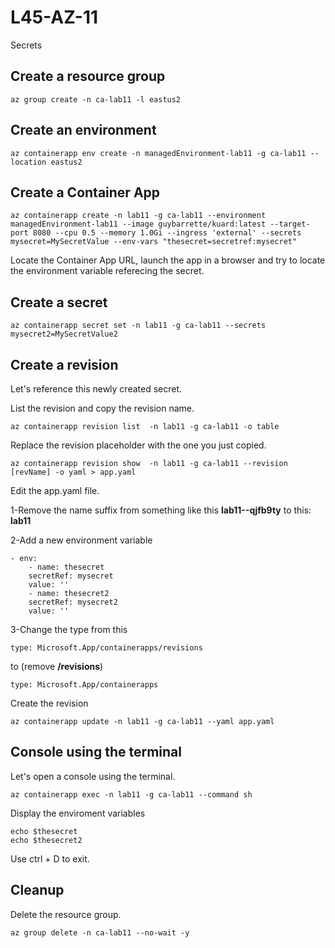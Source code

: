 # L45-AZ-11

Secrets

## Create a resource group

    az group create -n ca-lab11 -l eastus2

## Create an environment

    az containerapp env create -n managedEnvironment-lab11 -g ca-lab11 --location eastus2

## Create a Container App

    az containerapp create -n lab11 -g ca-lab11 --environment managedEnvironment-lab11 --image guybarrette/kuard:latest --target-port 8080 --cpu 0.5 --memory 1.0Gi --ingress 'external' --secrets mysecret=MySecretValue --env-vars "thesecret=secretref:mysecret"

Locate the Container App URL, launch the app in a browser and try to locate the environment variable referecing the secret.

## Create a secret

    az containerapp secret set -n lab11 -g ca-lab11 --secrets mysecret2=MySecretValue2

## Create a revision

Let's reference this newly created secret.

List the revision and copy the revision name.

    az containerapp revision list  -n lab11 -g ca-lab11 -o table

Replace the revision placeholder with the one you just copied.

    az containerapp revision show  -n lab11 -g ca-lab11 --revision [revName] -o yaml > app.yaml

Edit the app.yaml file.

1-Remove the name suffix from something like this **lab11--qjfb9ty** to this: **lab11**

2-Add a new environment variable

    - env:
        - name: thesecret
        secretRef: mysecret
        value: ''
        - name: thesecret2
        secretRef: mysecret2
        value: ''

3-Change the type from this

    type: Microsoft.App/containerapps/revisions

to (remove **/revisions**)

    type: Microsoft.App/containerapps

Create the revision

    az containerapp update -n lab11 -g ca-lab11 --yaml app.yaml

## Console using the terminal

Let's open a console using the terminal.

    az containerapp exec -n lab11 -g ca-lab11 --command sh

Display the enviroment variables

    echo $thesecret
    echo $thesecret2

Use ctrl + D to exit.

## Cleanup

Delete the resource group.

    az group delete -n ca-lab11 --no-wait -y
